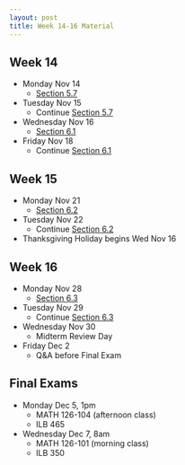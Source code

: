 ```yaml
---
layout: post
title: Week 14-16 Material
---
```



## Week 14

- Monday Nov 14
    - [Section 5.7]({{site.baseurl}}part5/#ratio-and-root-tests)
- Tuesday Nov 15
    - Continue [Section 5.7]({{site.baseurl}}part5/#ratio-and-root-tests)
- Wednesday Nov 16
    - [Section 6.1]({{site.baseurl}}part6/#power-series)
- Friday Nov 18
    - Continue [Section 6.1]({{site.baseurl}}part6/#power-series)

## Week 15

- Monday Nov 21
    - [Section 6.2]({{site.baseurl}}part6/#taylor-and-maclaurin-series)
- Tuesday Nov 22
    - Continue [Section 6.2]({{site.baseurl}}part6/#taylor-and-maclaurin-series)
- Thanksgiving Holiday begins Wed Nov 16

## Week 16

- Monday Nov 28
    - [Section 6.3]({{site.baseurl}}part6/#convergence-of-taylor-series)
- Tuesday Nov 29
    - Continue [Section 6.3]({{site.baseurl}}part6/#convergence-of-taylor-series)
- Wednesday Nov 30
    - Midterm Review Day
- Friday Dec 2
    - Q&A before Final Exam

## Final Exams

- Monday Dec 5, 1pm
    - MATH 126-104 (afternoon class)
    - ILB 465
- Wednesday Dec 7, 8am
    - MATH 126-101 (morning class)
    - ILB 350
